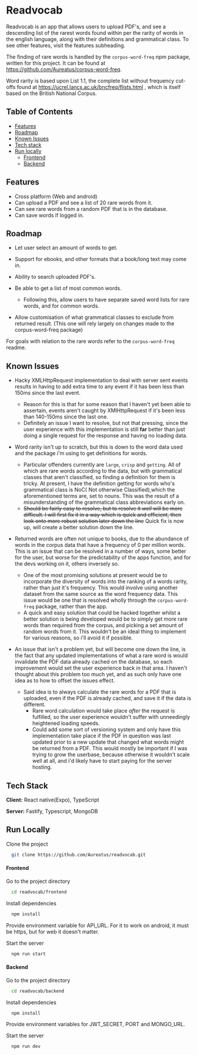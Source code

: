 # Readvocab

Readvocab is an app that allows users to upload PDF's, and see a descending list of the rarest words found within per the rarity of words in the english language, along with their definitions and grammatical class. To see other features, visit the features subheading.

The finding of rare words is handled by the `corpus-word-freq` npm package, written for this project. It can be found at https://github.com/Aureatus/corpus-word-freq.

Word rarity is based upon List 1.1, the complete list without frequency cut-offs found at https://ucrel.lancs.ac.uk/bncfreq/flists.html , which is itself based on the British National Corpus.

## Table of Contents

- [Features](#features)
- [Roadmap](#roadmap)
- [Known Issues](#known-issues)
- [Tech stack](#tech-stack)
- [Run locally](#run-locally)
  - [Frontend](#frontend)
  - [Backend](#backend)

## Features

- Cross platform (Web and android)
- Can upload a PDF and see a list of 20 rare words from it.
- Can see rare words from a random PDF that is in the database.
- Can save words if logged in.

## Roadmap

- Let user select an amount of words to get.
- Support for ebooks, and other formats that a book/long text may come in.
- Ability to search uploaded PDF's.
- Be able to get a list of most common words.

  - Following this, allow users to have separate saved word lists for rare words, and for common words.

- Allow customisation of what grammatical classes to exclude from returned result. (This one will rely largely on changes made to the corpus-word-freq package)

For goals with relation to the rare words refer to the `corpus-word-freq` readme.

## Known Issues

- Hacky XMLHttpRequest implementation to deal with server sent events results in having to add extra time to any event if it has been less than 150ms since the last event.

  - Reason for this is that for some reason that I haven't yet been able to assertain, events aren't caught by XMlHttpRequest if it's been less than 140-150ms since the last one.
  - Definitely an issue I want to resolve, but not that pressing, since the user experience with this implementation is still **far** better than just doing a single request for the response and having no loading data.

- Word rarity isn't up to scratch, but this is down to the word data used and the package i'm using to get definitions for words.
  - Particular offenders currently are `large`, `crisp` and `getting`. All of which are rare words according to the data, but with grammatical classes that aren't classified, so finding a definition for them is tricky. At present, I have the definition getting for words who's grammatical class is NoC( Not otherwise Classified),which the aforementioned terms are, set to nouns. This was the result of a misunderstanding of the grammatical class abbreviations early on.
  - ~~Should be fairly easy to resolve, but to resolve it _well_ will be more difficult. I will first fix it in a way which is quick and efficient, then look onto more robust solution later down the line~~ Quick fix is now up, will create a better solution down the line.
- Returned words are often not unique to books, due to the abundance of words in the corpus data that have a frequency of 0 per million words. This is an issue that can be resolved in a number of ways, some better for the user, but worse for the predictability of the apps function, and for the devs working on it, others inversely so.

  - One of the most promising solutions at present would be to incorporate the diversity of words into the ranking of a words rarity, rather than just it's frequency. This would involve using another dataset from the same source as the word frequency data. This issue would be one that is resolved wholly through the `corpus-word-freq` package, rather than the app.
  - A quick and easy solution that could be hacked together whilst a better solution is being developed would be to simply get more rare words than required from the corpus, and picking a set amount of random words from it. This wouldn't be an ideal thing to implement for various reasons, so i'll avoid it if possible.

- An issue that isn't a problem yet, but will become one down the line, is the fact that any updated implementations of what a rare word is would invalidate the PDF data already cached on the database, so each improvement would set the user experience back in that area. I haven't thought about this problem too much yet, and as such only have one idea as to how to offset the issues effect.
  - Said idea is to always calculate the rare words for a PDF that is uploaded, even if the PDF is already cached, and save it if the data is different.
    - Rare word calculation would take place _after_ the request is fulfilled, so the user experience wouldn't suffer with unneedingly heightened loading speeds.
    - Could add some sort of versioning system and only have this implementation take place if the PDF in question was last updated prior to a new update that changed what words might be returned from a PDF. This would mostly be important if I was trying to grow the userbase, because otherwise it wouldn't scale well at all, and i'd likely have to start paying for the server hosting.

## Tech Stack

**Client:** React native(Expo), TypeScript

**Server:** Fastify, Typescript, MongoDB

## Run Locally

Clone the project

```bash
  git clone https://github.com/Aureatus/readvocab.git
```

#### Frontend

Go to the project directory

```bash
  cd readvocab/frontend
```

Install dependencies

```bash
  npm install
```

Provide environment variable for API_URL. For it to work on android, it must be https, but for web it doesn't matter.

Start the server

```bash
  npm run start
```

#### Backend

Go to the project directory

```bash
  cd readvocab/backend
```

Install dependencies

```bash
  npm install
```

Provide environment variables for JWT_SECRET, PORT and MONGO_URL.

Start the server

```bash
  npm run dev
```
